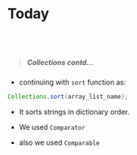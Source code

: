 # Today

<br>
<br>

> ##### Collections contd...

- continuing with `sort` function as:

```java
Collections.sort(array_list_name);
```

- It sorts strings in dictionary order.

- We used `Comparator`

- also we used `Comparable`
